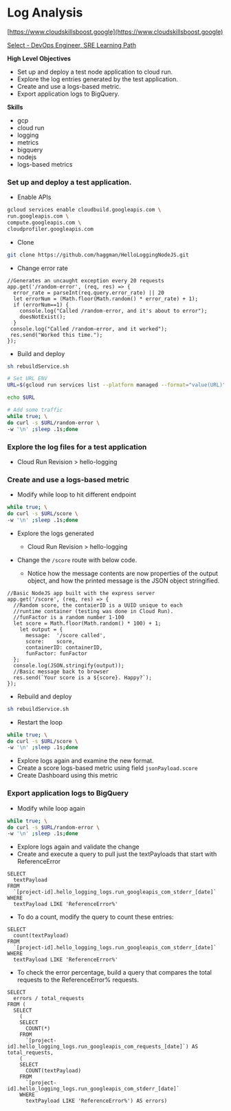 # Log Analysis

[https://www.cloudskillsboost.google](https://www.cloudskillsboost.google)

[Select - DevOps Engineer, SRE Learning Path](https://www.cloudskillsboost.google/paths)

**High Level Objectives**
- Set up and deploy a test node application to cloud run.
- Explore the log entries generated by the test application.
- Create and use a logs-based metric.
- Export application logs to BigQuery.

**Skills**
- gcp
- cloud run
- logging
- metrics
- bigquery
- nodejs
- logs-based metrics

### Set up and deploy a test application.

- Enable APIs

```bash
gcloud services enable cloudbuild.googleapis.com \
run.googleapis.com \
compute.googleapis.com \
cloudprofiler.googleapis.com
```


- Clone

```bash
git clone https://github.com/haggman/HelloLoggingNodeJS.git
```

- Change error rate

```node
//Generates an uncaught exception every 20 requests
app.get('/random-error', (req, res) => {
  error_rate = parseInt(req.query.error_rate) || 20
  let errorNum = (Math.floor(Math.random() * error_rate) + 1);
  if (errorNum==1) {
    console.log("Called /random-error, and it's about to error");
    doesNotExist();
  }
 console.log("Called /random-error, and it worked");
 res.send("Worked this time.");
});
```

- Build and deploy

```bash
sh rebuildService.sh

# Set URL ENV
URL=$(gcloud run services list --platform managed --format="value(URL)" | grep hello-logging)

echo $URL

# Add some traffic
while true; \
do curl -s $URL/random-error \
-w '\n' ;sleep .1s;done
```


### Explore the log files for a test application

- Cloud Run Revision > hello-logging


### Create and use a logs-based metric

- Modify while loop to hit different endpoint

```bash
while true; \
do curl -s $URL/score \
-w '\n' ;sleep .1s;done
```

- Explore the logs generated
  - Cloud Run Revision > hello-logging

- Change the `/score` route with below code.
  - Notice how the message contents are now properties of the output object, and how the printed message is the JSON object stringified.

```node
//Basic NodeJS app built with the express server
app.get('/score', (req, res) => {
  //Random score, the contaierID is a UUID unique to each
  //runtime container (testing was done in Cloud Run).
  //funFactor is a random number 1-100
  let score = Math.floor(Math.random() * 100) + 1;
    let output = {
      message:  '/score called',
      score:    score,
      containerID: containerID,
      funFactor: funFactor
  };
  console.log(JSON.stringify(output));
  //Basic message back to browser
  res.send(`Your score is a ${score}. Happy?`);
});
```

- Rebuild and deploy

```bash
sh rebuildService.sh
```

- Restart the loop

```bash
while true; \
do curl -s $URL/score \
-w '\n' ;sleep .1s;done
```

- Explore logs again and examine the new format.
- Create a score logs-based metric using field `jsonPayload.score`
- Create Dashboard using this metric


### Export application logs to BigQuery

- Modify while loop again

```bash
while true; \
do curl -s $URL/random-error \
-w '\n' ;sleep .1s;done
```

- Explore logs again and validate the change
- Create and execute a query to pull just the textPayloads that start with ReferenceError

```roomsql
SELECT
  textPayload
FROM
  `[project-id].hello_logging_logs.run_googleapis_com_stderr_[date]`
WHERE
  textPayload LIKE 'ReferenceError%'
```

- To do a count, modify the query to count these entries:
```roomsql
SELECT
  count(textPayload)
FROM
  `[project-id].hello_logging_logs.run_googleapis_com_stderr_[date]`
WHERE
  textPayload LIKE 'ReferenceError%'
```

- To check the error percentage, build a query that compares the total requests to the ReferenceError% requests.

```roomsql
SELECT
  errors / total_requests
FROM (
  SELECT
    (
    SELECT
      COUNT(*)
    FROM
      `[project-id].hello_logging_logs.run_googleapis_com_requests_[date]`) AS total_requests,
    (
    SELECT
      COUNT(textPayload)
    FROM
      `[project-id].hello_logging_logs.run_googleapis_com_stderr_[date]`
    WHERE
      textPayload LIKE 'ReferenceError%') AS errors)
```